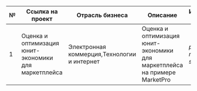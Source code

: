 № | Ссылка на проект | Отрасль бизнеса | Описание | Используемые библиотеки | Презентация проекта 
---|---|---|---|---|---
1 | Оценка и оптимизация юнит-экономики для маркетплейса| Электронная коммерция,Технологии и интернет| Оценка и оптимизация юнит-экономики для маркетплейса на примере MarketPro| *pandas, matplotlib, seaborn* | [Презентация]( https://drive.google.com/file/d/10HDZdzdLSj6uSqnBGla56QtMoWRamUo6/view?usp=sharing)
